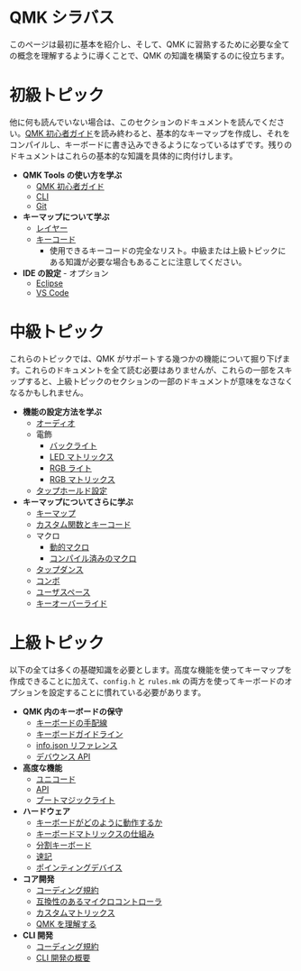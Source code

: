 # QMK シラバス

<!---
  original document: 0.14.22:docs/syllabus.md
  git diff 0.14.22 HEAD -- docs/syllabus.md | cat
-->

このページは最初に基本を紹介し、そして、QMK に習熟するために必要な全ての概念を理解するように導くことで、QMK の知識を構築するのに役立ちます。

# 初級トピック

他に何も読んでいない場合は、このセクションのドキュメントを読んでください。[QMK 初心者ガイド](ja/tutorial.md)を読み終わると、基本的なキーマップを作成し、それをコンパイルし、キーボードに書き込みできるようになっているはずです。残りのドキュメントはこれらの基本的な知識を具体的に肉付けします。

* **QMK Tools の使い方を学ぶ**
   * [QMK 初心者ガイド](ja/tutorial.md)
   * [CLI](ja/cli.md)
   * [Git](ja/tutorial_git_best_practices.md)
* **キーマップについて学ぶ**
   * [レイヤー](ja/feature_layers.md)
   * [キーコード](ja/keycodes.md)
      * 使用できるキーコードの完全なリスト。中級または上級トピックにある知識が必要な場合もあることに注意してください。
* **IDE の設定** - オプション
   * [Eclipse](ja/other_eclipse.md)
   * [VS Code](ja/other_vscode.md)

# 中級トピック

これらのトピックでは、QMK がサポートする幾つかの機能について掘り下げます。これらのドキュメントを全て読む必要はありませんが、これらの一部をスキップすると、上級トピックのセクションの一部のドキュメントが意味をなさなくなるかもしれません。

* **機能の設定方法を学ぶ**
   <!-- * Configuration Overview  FIXME(skullydazed/anyone): write this document -->
   * [オーディオ](ja/feature_audio.md)
   * 電飾
      * [バックライト](ja/feature_backlight.md)
      * [LED マトリックス](ja/feature_led_matrix.md)
      * [RGB ライト](ja/feature_rgblight.md)
      * [RGB マトリックス](ja/feature_rgb_matrix.md)
   * [タップホールド設定](ja/tap_hold.md)
* **キーマップについてさらに学ぶ**
   * [キーマップ](ja/keymap.md)
   * [カスタム関数とキーコード](ja/custom_quantum_functions.md)
   * マクロ
      * [動的マクロ](ja/feature_dynamic_macros.md)
      * [コンパイル済みのマクロ](ja/feature_macros.md)
   * [タップダンス](ja/feature_tap_dance.md)
   * [コンボ](ja/feature_combo.md)
   * [ユーザスペース](ja/feature_userspace.md)
   * [キーオーバーライド](ja/feature_key_overrides.md)

# 上級トピック

以下の全ては多くの基礎知識を必要とします。高度な機能を使ってキーマップを作成できることに加えて、`config.h` と `rules.mk` の両方を使ってキーボードのオプションを設定することに慣れている必要があります。

* **QMK 内のキーボードの保守**
   * [キーボードの手配線](ja/hand_wire.md)
   * [キーボードガイドライン](ja/hardware_keyboard_guidelines.md)
   * [info.json リファレンス](ja/reference_info_json.md)
   * [デバウンス API](ja/feature_debounce_type.md)
* **高度な機能**
   * [ユニコード](ja/feature_unicode.md)
   * [API](ja/api_overview.md)
   * [ブートマジックライト](ja/feature_bootmagic.md)
* **ハードウェア**
   * [キーボードがどのように動作するか](ja/how_keyboards_work.md)
   * [キーボードマトリックスの仕組み](ja/how_a_matrix_works.md)
   * [分割キーボード](ja/feature_split_keyboard.md)
   * [速記](ja/feature_stenography.md)
   * [ポインティングデバイス](ja/feature_pointing_device.md)
* **コア開発**
   * [コーディング規約](ja/coding_conventions_c.md)
   * [互換性のあるマイクロコントローラ](ja/compatible_microcontrollers.md)
   * [カスタムマトリックス](ja/custom_matrix.md)
   * [QMK を理解する](ja/understanding_qmk.md)
* **CLI 開発**
   * [コーディング規約](ja/coding_conventions_python.md)
   * [CLI 開発の概要](ja/cli_development.md)
